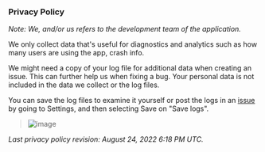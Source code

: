 ### Privacy Policy

*Note: We, and/or us refers to the development team of the application.*

We only collect data that's useful for diagnostics and analytics such as how many users are using the app, crash info.

We might need a copy of your log file for additional data when creating an issue. This can further help us when fixing a bug. Your personal data is not included in the data we collect or the log files.

You can save the log files to examine it yourself or post the logs in an [issue](https://github.com/itsWindows11/Carpeddit/issues/new) by going to Settings, and then selecting Save on "Save logs".

> ![image](https://user-images.githubusercontent.com/81253203/186493209-801174dc-8f37-4470-b3b7-01f2900bf6c6.png)

*Last privacy policy revision: August 24, 2022 6:18 PM UTC.*
